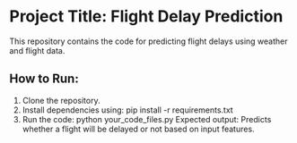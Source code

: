 # Project Title: Flight Delay Prediction
This repository contains the code for predicting flight delays using weather and flight data.
## How to Run:
1. Clone the repository.
2. Install dependencies using: pip install -r requirements.txt
3. Run the code: python your_code_files.py
Expected output: Predicts whether a flight will be delayed or not based on input features.
